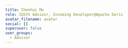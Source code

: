 ```yaml
---
title: Chenhui Mo
role: IGSYS Adviosr, Incoming Developer@Apache Doris
avatar_filename: avatar
social: []
superuser: false
user_groups:
  - Advisor
---
```

